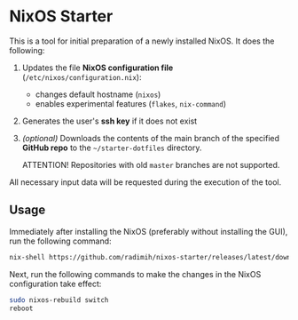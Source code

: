 # NixOS Starter

This is a tool for initial preparation of a newly installed NixOS. It does the following:

1. Updates the file **NixOS configuration file** (`/etc/nixos/configuration.nix`):
     - changes default hostname (`nixos`)
     - enables experimental features (`flakes`, `nix-command`)

1. Generates the user's **ssh key** if it does not exist

1. _(optional)_ Downloads the contents of the main branch of the specified **GitHub repo** to the
   `~/starter-dotfiles` directory.

   ATTENTION! Repositories with old `master` branches are not supported.

All necessary input data will be requested during the execution of the tool.

## Usage

Immediately after installing the NixOS (preferably without installing the GUI), run the following command:

```bash
nix-shell https://github.com/radimih/nixos-starter/releases/latest/download/starter.tgz
```

Next, run the following commands to make the changes in the NixOS configuration take effect:

```bash
sudo nixos-rebuild switch
reboot
```
